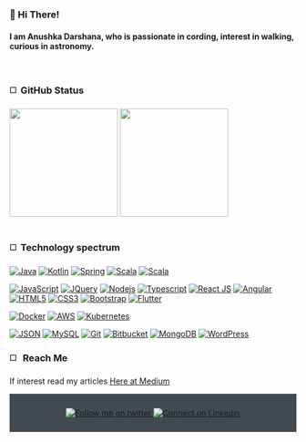 
<div align="left">
<h3 align="left">👋 Hi There!</h3>
<p> <h4> I am Anushka Darshana, who is passionate in cording, interest in walking, curious in astronomy. </h4> 
</p>
</div>
<br>

### :white_medium_square: &nbsp;GitHub Status


<div align="left">
  <img float="left" height="190em" src="https://github-readme-stats-eight-theta.vercel.app/api?username=anushkadar&show_icons=true&include_all_commits=true&count_private=true"/>
  <img float="left" height="190em" src="https://github-readme-stats-eight-theta.vercel.app/api/top-langs/?username=anushkadar&layout=compact&langs_count=8"/>
</div>
<br>

### :white_medium_square: &nbsp;Technology spectrum

[![Java](https://img.shields.io/badge/Java-ED8B00?style=flat&logo=java&logoColor=white&link=https://github.com/anushkadar)](https://github.com/anushkadar) 
[![Kotlin](https://img.shields.io/badge/kotlin-%230095D5.svg?style=flat&logo=kotlin&logoColor=white&link=https://github.com/anushkadar)](https://github.com/anushkadar) 
[![Spring](https://img.shields.io/badge/spring-%236DB33F.svg?style=flat&logo=spring&logoColor=white&link=https://github.com/anushkadar)](https://github.com/anushkadar) 
[![Scala](https://img.shields.io/badge/scala-%23DC322F.svg?style=flat&logo=scala&logoColor=white&link=https://github.com/anushkadar)](https://github.com/anushkadar) 
[![Scala](https://img.shields.io/badge/C%20Sharp-239120.svg?style=flat&logo=C%20Sharp&logoColor=white&link=https://github.com/anushkadar)](https://github.com/anushkadar)

[![JavaScript](https://img.shields.io/badge/-JavaScript-black?style=flat&logo=javascript&link=https://github.com/anushkadar)](https://github.com/anushkadar) 
[![JQuery](https://img.shields.io/badge/-JQuery-blue?style=flat&logo=jquery&link=https://github.com/anushkadar)](https://github.com/anushkadar) 
[![Nodejs](https://img.shields.io/badge/-Nodejs-green?style=flat&logo=Node.js&link=https://github.com/anushkadar)](https://github.com/anushkadar) 
[![Typescript](https://img.shields.io/badge/-TypeScript-white?style=flat&logo=typescript&link=https://github.com/anushkadar)](https://github.com/anushkadar)
[![React JS](https://img.shields.io/badge/-React-black?style=flat&logo=react&link=https://github.com/anushkadar)](https://github.com/anushkadar) 
[![Angular](https://img.shields.io/badge/-Angular-red?style=flat&logo=angular&link=https://github.com/anushkadar)](https://github.com/anushkadar)
[![HTML5](https://img.shields.io/badge/-HTML5-E34F26?style=flat&logo=html5&logoColor=white&link=https://github.com/anushkadar)](https://github.com/anushkadar) 
[![CSS3](https://img.shields.io/badge/-CSS3-1572B6?style=flat&logo=css3&link=https://github.com/anushkadar)](https://github.com/anushkadar) 
[![Bootstrap](https://img.shields.io/badge/-Bootstrap-563D7C?style=flat&logo=bootstrap&link=https://github.com/anushkadar)](https://github.com/anushkadar) 
[![Flutter](https://img.shields.io/badge/Flutter-%2302569B.svg?style=flat&logo=Flutter&logoColor=white&link=https://github.com/anushkadar)](https://gitlab.com/anushkadar)

[![Docker](https://img.shields.io/badge/-Docker-black?style=flat&logo=docker&link=https://github.com/anushkadar)](https://github.com/anushkadar) 
[![AWS](https://img.shields.io/badge/AWS-%23FF9900.svg?style=flat&logo=amazon-aws&logoColor=white&link=https://github.com/anushkadar)](https://github.com/anushkadar) 
[![Kubernetes](https://img.shields.io/badge/Kubernetes-326CE5.svg?style=flat&logo=Kubernetes&logoColor=white&link=https://github.com/anushkadar)](https://github.com/anushkadar) 

[![JSON](https://img.shields.io/badge/-json-02569B?style=flat&logo=json&link=https://github.com/anushkadar)](https://github.com/anushkadar)
[![MySQL](https://img.shields.io/badge/-MySQL-black?style=flat&logo=mysql&link=https://github.com/anushkadar)](https://github.com/anushkadar)
[![Git](https://img.shields.io/badge/-Git-black?style=flat&logo=git&link=https://github.com/anushkadar)](https://github.com/anushkadar) 
[![Bitbucket](https://img.shields.io/badge/-Bitbucket-blue?style=flat&logo=bitbucket&link=https://github.com/anushkadar)](https://github.com/anushkadar)
[![MongoDB](https://img.shields.io/badge/-MongoDB-FCA121?style=flat&logo=mongodb&link=https://github.com/anushkadar)](https://gitlab.com/anushkadar)
[![WordPress](https://img.shields.io/badge/-WordPress-blue?style=flat&logo=wordpress&link=https://github.com/anushkadar)](https://github.com/anushkadar) 
<br>

### :white_medium_square: &nbsp; Reach Me
    
<p> If interest read my articles <a href="https://medium.com/@anushkadarr"> Here at Medium</a>
</p>

<div align="center" style="background:#414a50; padding: 25px 0;">
    <a href="https://twitter.com/#">
        <img src="https://raw.githubusercontent.com/Iwi4a/iwi4a/master/assets/twitter.svg" alt="Follow me on twitter">
    </a>
     <a href="https://www.linkedin.com/in/ivelin-iliev-16272baa/">
        <img src="https://raw.githubusercontent.com/Iwi4a/iwi4a/master/assets/linkedin.svg" alt="Connect on Linkedin">
    </a>
</div>
